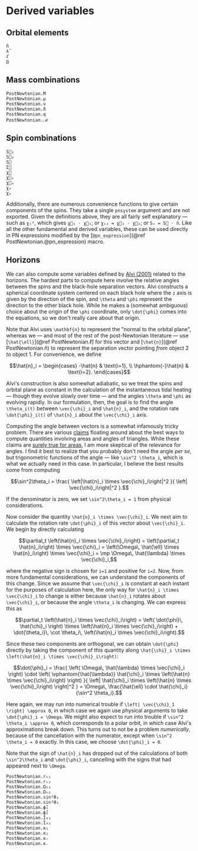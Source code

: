 # Derived variables

## Orbital elements

```@docs
n̂
λ̂
ℓ̂
Ω
```

## Mass combinations

```@docs
PostNewtonian.M
PostNewtonian.μ
PostNewtonian.ν
PostNewtonian.δ
PostNewtonian.q
PostNewtonian.ℳ
```

## Spin combinations

```@docs
S⃗₁
S⃗₂
S⃗
Σ⃗
χ⃗
χ⃗ₛ
χ⃗ₐ
χₑ
χₚ
```

Additionally, there are numerous convenience functions to give certain
components of the spins.  They take a single `pnsystem` argument and are not
exported.  Given the definitions above, they are all fairly self explanatory —
such as `χ₁²`, which gives `χ⃗₁ ⋅ χ⃗₁`; or `χ₁₂ = χ⃗₁ ⋅ χ⃗₂`; or `Sₙ = S⃗ ⋅ n̂`.
Like all the other fundamental and derived variables, these can be used directly
in PN expressions modified by the [`@pn_expression`](@ref
PostNewtonian.@pn_expression) macro.


## Horizons

We can also compute some variables defined by [Alvi
(2001)](http://link.aps.org/doi/10.1103/PhysRevD.64.104020) related to the
horizons.  The hardest parts to compute here involve the relative angles between
the spins and the black-hole separation vectors.  Alvi constructs a spherical
coordinate system centered on each black hole where the ``z`` axis is given by
the direction of the spin, and ``\theta`` and ``\phi`` represent the direction
to the other black hole.  While he makes a (somewhat ambiguous) choice about the
origin of the ``\phi`` coordinate, only ``\dot{\phi}`` comes into the equations,
so we don't really care about that origin.

Note that Alvi uses ``\mathbf{n}`` to represent the "normal to the orbital
plane", whereas we — and most of the rest of the post-Newtonian literature — use
[``\hat{\ell}``](@ref PostNewtonian.ℓ̂) for this vector and [``\hat{n}``](@ref
PostNewtonian.n̂) to represent the separation vector pointing *from* object 2
*to* object 1.  For convenience, we define
```math
\hat{n}_i = \begin{cases}
-\hat{n} & \text{i=1}, \\
\hphantom{-}\hat{n} & \text{i=2}.
\end{cases}
```

Alvi's construction is also somewhat adiabatic, so we treat the spins and
orbital plane as constant in the calculation of the instantaneous tidal heating
— though they evolve slowly over time — and the angles ``\theta`` and ``\phi``
as evolving rapidly.  In our formulation, then, the goal is to find the angle
``\theta_i(t)`` between ``\vec{\chi}_i`` and ``\hat{n}_i``, and the rotation
rate ``\dot{\phi}_i(t)`` of ``\hat{n}_i`` about the ``\vec{\chi}_i`` axis.

Computing the angle between vectors is a somewhat infamously tricky problem.
There are various
[claims](https://people.eecs.berkeley.edu/~wkahan/Triangle.pdf) floating around
about the best ways to compute quantities involving areas and angles of
triangles.  While these claims are [surely true for
areas](https://inria.hal.science/hal-00790071), I am more skeptical of the
relevance for angles.  I find it best to realize that you probably don't need
the angle *per se*, but trigonometric functions of the angle — like ``\sin^2
\theta_i``, which is what we actually need in this case.  In particular, I
believe the best results come from computing
```math
\sin^2\theta_i = \frac{
    \left|\hat{n}_i \times \vec{\chi}_i\right|^2
}{
    \left| \vec{\chi}_i\right|^2
}.
```
If the denominator is zero, we set ``\sin^2\theta_i = 1`` from physical
considerations.

Now consider the quantity ``\hat{n}_i \times \vec{\chi}_i``.  We next aim to
calculate the rotation rate ``\dot{\phi}_i`` of this vector about
``\vec{\chi}_i``.  We begin by directly calculating
```math
\partial_t \left(\hat{n}_i \times \vec{\chi}_i\right)
=
\left(\partial_t \hat{n}_i\right) \times \vec{\chi}_i
=
\left(\Omega\, \hat{\ell} \times \hat{n}_i\right) \times \vec{\chi}_i
=
\mp \Omega\, \hat{\lambda} \times \vec{\chi}_i,
```
where the negative sign is chosen for ``i=1`` and positive for ``i=2``.  Now,
from more fundamental considerations, we can understand the components of this
change.  Since we assume that ``\vec{\chi}_i`` is constant at each instant for
the purposes of calculation here, the only way for ``\hat{n}_i \times
\vec{\chi}_i`` to change is either because ``\hat{n}_i`` rotates about
``\vec{\chi}_i``, or because the angle ``\theta_i`` is changing.  We can express
this as
```math
\partial_t \left(\hat{n}_i \times \vec{\chi}_i\right)
=
\left( \dot{\phi}\, \hat{\chi}_i \right) \times \left(\hat{n}_i \times \vec{\chi}_i\right)
+
\dot{\theta_i}\, \cot \theta_i\, \left(\hat{n}_i \times \vec{\chi}_i\right).
```
Since these two components are orthogonal, we can obtain ``\dot{\phi}`` directly
by taking the component of this quantity along ``\hat{\chi}_i \times
\left(\hat{n}_i \times \vec{\chi}_i\right)``:
```math
\dot{\phi}_i
=
\frac{
    \left( \Omega\, \hat{\lambda} \times \vec{\chi}_i \right)
    \cdot
    \left(
        \vphantom{\hat{\lambda}} \hat{\chi}_i
        \times
        \left(\hat{n} \times \vec{\chi}_i\right)
    \right)
}{
    \left| \hat{\chi}_i \times \left(\hat{n} \times \vec{\chi}_i\right) \right|^2
}
=
\Omega\, \frac{\hat{\ell} \cdot \hat{\chi}_i}{\sin^2 \theta_i}.
```
Here again, we may run into numerical trouble if ``\left| \vec{\chi}_1 \right| \approx 0``,
in which case we again use physical arguments to take ``\dot{\phi}_i = \Omega``.
We might also expect to run into trouble if ``\sin^2 \theta_i \approx 0``, which
corresponds to a polar orbit, in which case Alvi's approximations break down.
This turns out to not be a problem *numerically*, because of the cancellation
with the numerator, except when ``\sin^2 \theta_i = 0`` exactly.  In this case,
we choose ``\dot{\phi}_i = 0``.

Note that the sign of ``\hat{n}_i`` has dropped out of the calculations of both
``\sin^2\theta_i`` and ``\dot{\phi}_i``, cancelling with the signs that had
appeared next to ``\Omega``.


```@docs
PostNewtonian.rₕ₁
PostNewtonian.rₕ₂
PostNewtonian.Ωₕ₁
PostNewtonian.Ωₕ₂
PostNewtonian.sin²θ₁
PostNewtonian.sin²θ₂
PostNewtonian.ϕ̇̂₁
PostNewtonian.ϕ̇̂₂
PostNewtonian.Î₀₁
PostNewtonian.Î₀₂
PostNewtonian.κ₁
PostNewtonian.κ₂
PostNewtonian.κ₊
PostNewtonian.κ₋
```
